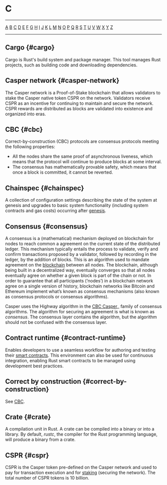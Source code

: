 # C

---

[A](A.md) [B](B.md) [C](C.md) [D](D.md) [E](E.md) [F](F.md) [G](G.md) [H](H.md) [I](I.md) [J](J.md) [K](K.md) [L](L.md) [M](M.md) [N](N.md) [O](O.md) [P](P.md) [Q](Q.md) [R](R.md) [S](S.md) [T](T.md) [U](U.md) [V](V.md) [W](W.md) [X](X.md) [Y](Y.md) [Z](Z.md)

---

## Cargo {#cargo}

Cargo is Rust's build system and package manager. This tool manages Rust projects, such as building code and downloading dependencies.

## Casper network {#casper-network}

The Casper network is a Proof-of-Stake blockchain that allows validators to stake the Casper native token CSPR on the network. Validators receive CSPR as an incentive for continuing to maintain and secure the network. CSPR rewards are distributed as blocks are validated into existence and organized into eras.

## CBC {#cbc}

Correct-by-construction (CBC) protocols are consensus protocols meeting the following properties:

-   All the nodes share the same proof of asynchronous liveness, which means that the protocol will continue to produce blocks at some interval.
-   The consensus has mathematically provable safety, which means that once a block is committed, it cannot be reverted.

## Chainspec {#chainspec}

A collection of configuration settings describing the state of the system at genesis and upgrades to basic system functionality (including system contracts and gas costs) occurring after [genesis](G.md#genesis).

## Consensus {#consensus}

A consensus is a (mathematical) mechanism deployed on blockchain for nodes to reach common a agreement on the current state of the distributed ledger. This mechanism typically entails the process to validate, verify and confirm transactions proposed by a validator, followed by recording in the ledger, by the addition of blocks. This is an algorithm used to mandate agreement on the [blockchain](B.md#blockchain) between all nodes. The blockchain, although being built in a decentralized way, eventually converges so that all nodes eventually agree on whether a given block is part of the chain or not. In order to guarantee that all participants (‘nodes’) in a blockchain network agree on a single version of history, blockchain networks like Bitcoin and Ethereum implement what’s known as consensus mechanisms (also known as consensus protocols or consensus algorithms). 

Casper uses the Highway algorithm in the [CBC Casper](https://github.com/ethereum/cbc-casper/wiki/FAQ)_ family of consensus algorithms. The algorithm for securing an agreement is what is known as _consensus_. The consensus layer contains the algorithm, but the algorithm should not be confused with the consensus layer.

## Contract runtime {#contract-runtime}

Enables developers to use a seamless workflow for authoring and testing their [smart contracts](S.md#smart-contract). This environment can also be used for continuous integration, enabling Rust smart contracts to be managed using development best practices.

## Correct by construction {#correct-by-construction}

See [CBC](C.md#cbc).

## Crate {#crate}

A compilation unit in Rust. A crate can be compiled into a binary or into a library. By default, _rustc_, the compiler for the Rust programming language, will produce a binary from a crate.

## CSPR {#cspr}

CSPR is the Casper token pre-defined on the Casper network and used to pay for transaction execution and for [staking](S.md#staking) (securing the network). The total number of CSPR tokens is 10 billion.
